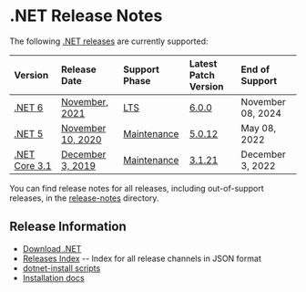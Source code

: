 # .NET Release Notes

The following [.NET releases](../releases.md) are currently supported:

|  Version  | Release Date | Support Phase | Latest Patch Version | End of Support |
| :-- | :-- | :-- | :-- | :-- |
| [.NET 6](6.0/README.md) | [November, 2021](https://devblogs.microsoft.com/dotnet/announcing-net-6/) | [LTS][policies] | [6.0.0 ][6.0.0]  | November 08, 2024 |
| [.NET 5](5.0/README.md) | [November 10, 2020](https://devblogs.microsoft.com/dotnet/announcing-net-5-0/) | [Maintenance][policies] | [5.0.12][5.0.12] | May 08, 2022 |
| [.NET Core 3.1](3.1/README.md) | [December 3, 2019](https://devblogs.microsoft.com/dotnet/announcing-net-core-3-1/) | [Maintenance][policies] | [3.1.21][3.1.21] | December 3, 2022 |

You can find release notes for all releases, including out-of-support releases, in the [release-notes](.) directory.

[6.0.0]: 6.0/6.0.0/6.0.0.md
[5.0.12]: 5.0/5.0.12/5.0.12.md
[3.1.21]: 3.1/3.1.21/3.1.21.md


## Release Information

* [Download .NET](https://dotnet.microsoft.com/download/dotnet)
* [Releases Index][releases-index.json] -- Index for all release channels in JSON format
* [dotnet-install scripts](https://docs.microsoft.com/dotnet/core/tools/dotnet-install-script)
* [Installation docs](https://docs.microsoft.com/dotnet/core/install/)

[releases-index.json]: https://dotnetcli.blob.core.windows.net/dotnet/release-metadata/releases-index.json
[policies]: ../release-policies.md
